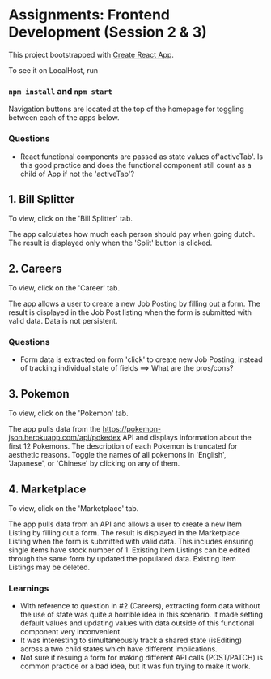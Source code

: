 # Assignments: Frontend Development (Session 2 & 3)

This project bootstrapped with [Create React App](https://github.com/facebook/create-react-app).

To see it on LocalHost, run

### `npm install` and `npm start`

Navigation buttons are located at the top of the homepage for toggling between each of the apps below.

### Questions

- React functional components are passed as state values of'activeTab'. Is this good practice and does the functional component still count as a child of App if not the 'activeTab'?

## 1. Bill Splitter

To view, click on the 'Bill Splitter' tab.

The app calculates how much each person should pay when going dutch.
The result is displayed only when the 'Split' button is clicked.

## 2. Careers

To view, click on the 'Career' tab.

The app allows a user to create a new Job Posting by filling out a form.
The result is displayed in the Job Post listing when the form is submitted with valid data.
Data is not persistent.

### Questions

- Form data is extracted on form 'click' to create new Job Posting, instead of tracking individual state of fields ==> What are the pros/cons?

## 3. Pokemon

To view, click on the 'Pokemon' tab.

The app pulls data from the https://pokemon-json.herokuapp.com/api/pokedex API and displays information about the first 12 Pokemons. The description of each Pokemon is truncated for aesthetic reasons.
Toggle the names of all pokemons in 'English', 'Japanese', or 'Chinese' by clicking on any of them.

## 4. Marketplace

To view, click on the 'Marketplace' tab.

The app pulls data from an API and allows a user to create a new Item Listing by filling out a form.
The result is displayed in the Marketplace Listing when the form is submitted with valid data.
This includes ensuring single items have stock number of 1.
Existing Item Listings can be edited through the same form by updated the populated data.
Existing Item Listings may be deleted.

### Learnings

- With reference to question in #2 (Careers), extracting form data without the use of state was quite a horrible idea in this scenario. It made setting default values and updating values with data outside of this functional component very inconvenient.
- It was interesting to simultaneously track a shared state (isEditing) across a two child states which have different implications.
- Not sure if resuing a form for making different API calls (POST/PATCH) is common practice or a bad idea, but it was fun trying to make it work.
